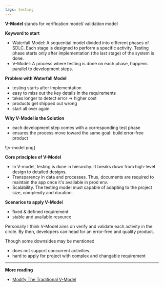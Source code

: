 ```yaml
---
tags: testing
---
```


**V-Model**
stands for verification model/ validation model

**Keyword to start**
- Waterfall Model: A sequential model divided into different phases of SDLC. Each stage is designed to perform a specific activity. Testing phase starts only after implementation (the last stage) of the system is done.
- V-Model: A process where testing is done on each phase, happens parallel to development steps. 


**Problem with Waterfall Model**
- testing starts after Implementation
- easy to miss out the key details in the requirements 
- takes longer to detect error -> higher cost
-  products get shipped out wrong
- start all over again

**Why V-Model is the Solution**
- each development step comes with a corresponding test phase
- ensures the process move toward the same goal: build error-free product

![v-model.png]


**Core principles of V-Model**
- In V-model, testing is done in hierarchy. It breaks down from high-level design to detailed designs.
- Transparency in data and processes. Thus, documents are required to maintain the app once it's available in prod env.
- Scalability. The testing model must capable of adapting to the project size, complexity and duration. 

**Scenarios to apply V-Model**
- fixed & defined requirement
- stable and available resource

Personally I think V-Model aims on verify and validate each activity in the circle. By then, developers can head for an error-free and quality product. 

Though some downsides may be mentioned
- does not support concurrent activities. 
- hard to apply for project with complex and changable requirement

---

**More reading**
- [Modify The Traditional V-Model](https://insights.sei.cmu.edu/blog/using-v-models-for-testing/)